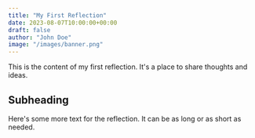 ```yaml
---
title: "My First Reflection"
date: 2023-08-07T10:00:00+00:00
draft: false
author: "John Doe"
image: "/images/banner.png"
---
```


This is the content of my first reflection. It's a place to share thoughts and ideas.

## Subheading

Here's some more text for the reflection. It can be as long or as short as needed.